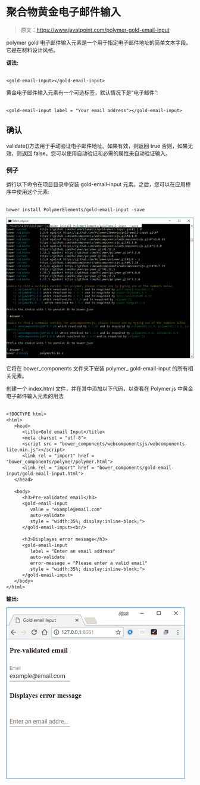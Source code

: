 # 聚合物黄金电子邮件输入

> 原文：<https://www.javatpoint.com/polymer-gold-email-input>

polymer gold 电子邮件输入元素是一个用于指定电子邮件地址的简单文本字段。它是在材料设计风格。

**语法:**

```

<gold-email-input></gold-email-input>

```

黄金电子邮件输入元素有一个可选标签，默认情况下是“电子邮件”:

```

<gold-email-input label = "Your email address"></gold-email-input>

```

## 确认

validate()方法用于手动验证电子邮件地址。如果有效，则返回 true 否则，如果无效，则返回 false。您可以使用自动验证和必需的属性来自动验证输入。

### 例子

运行以下命令在项目目录中安装 gold-email-input 元素。之后，您可以在应用程序中使用这个元素:

```

bower install PolymerElements/gold-email-input -save

```

![polymer gold email input](img/1773fc32b4361b070d05fea62085ae82.png)

它将在 bower_components 文件夹下安装 polymer_ gold-email-input 的所有相关元素。

创建一个 index.html 文件，并在其中添加以下代码，以查看在 Polymer.js 中黄金电子邮件输入元素的用法

```

<!DOCTYPE html>
<html>
   <head>
      <title>Gold email Input</title>
      <meta charset = "utf-8">
      <script src = "bower_components/webcomponentsjs/webcomponents-lite.min.js"></script>
      <link rel = "import" href = "bower_components/polymer/polymer.html">
      <link rel = "import" href = "bower_components/gold-email-input/gold-email-input.html">
   </head>

   <body>
      <h3>Pre-validated email</h3>
      <gold-email-input
         value = "example@email.com"
         auto-validate  
         style = "width:35%; display:inline-block;">
      </gold-email-input><br/>

      <h3>Displayes error message</h3>
      <gold-email-input 
         label = "Enter an email address" 
         auto-validate 
         error-message = "Please enter a valid email"
         style = "width:35%; display:inline-block;">
      </gold-email-input>	
   </body>
</html>

```

**输出:**

![gold email input](img/d9b93866da370363e492036c11e83a75.png)